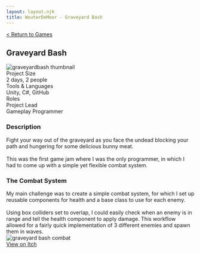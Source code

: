 ```yaml
---
layout: layout.njk
title: WouterDeMoor - Graveyard Bash
---
```


<article class="project-page container">
<div class="project-page-head">
    <a href="/games">< Return to Games</a>
    <h2 class="project-title">Graveyard Bash</h2>
</div>
<div class="project-intro">
    <img src="/img/graveyardbash_thumbnail.png" alt="graveyardbash thumbnail" class="project-video" loading="lazy"/>
    <div class="project-data">
        <div>
            <div class="data-title">Project Size</div>
            <div class="data-text">2 days, 2 people</div>
        </div>
        <div>
            <div class="data-title">Tools &amp; Languages</div>
            <div class="data-text">Unity, C#, GitHub</div>
        </div>
        <div>
            <div class="data-title">Roles</div>
            <div class="data-text">
            Project Lead </br>
            Gameplay Programmer
            </div>
        </div>
    </div>
</div>

<section class="project-section">
    <h3>Description</h3>
    <div class="project-description">
        Fight your way out of the graveyard as you face the undead blocking your path and hungering for some delicious bunny meat. </br>
        </br>
        This was the first game jam where I was the only programmer, in which I had to come up with a simple yet flexible combat system.
    </div>
</section>

<section class="project-section">
    <h3>The Combat System</h3>
    <div class="project-task-100">
        <div class="task-container">
            <div>
            My main challenge was to create a simple combat system, for which I set up reusable components for health and a base class to use for each enemy.</br>
            </br>
            Using box colliders set to overlap, I could easily check when an enemy is in range and tell the health component to apply damage.
            This workflow allowed for a fairly quick implementation of 3 different enemies and spawn them in waves.
            </div>
            <img src="/gif/graveyardbash_combat.gif" alt="graveyard bash combat" loading="lazy"/>
        </div>
    </div>
</section>

<div class="button-div">
    <a class="link-button" href="https://eezehdev.itch.io/graveyard-bash" target="_blank" rel="noopener noreferrer">View on Itch</a>
</div>
</article>